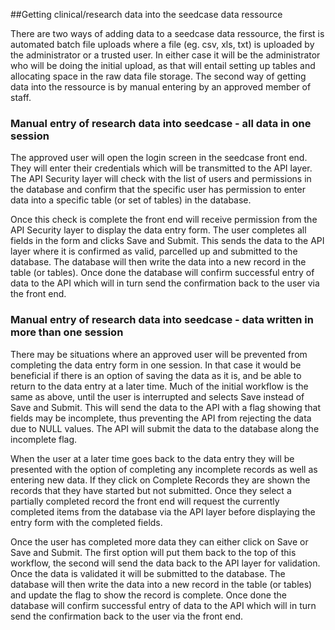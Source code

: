 ##Getting clinical/research data into the seedcase data ressource

There are two ways of adding data to a seedcase data ressource, the first is automated batch file uploads where a file (eg. csv, xls, txt) is uploaded by the administrator or a trusted user.  In either case it will be the administrator who will be doing the initial upload, as that will entail setting up tables and allocating space in the raw data file storage.  The second way of getting data into the ressource is by manual entering by an approved member of staff.

### Manual entry of research data into seedcase - all data in one session

The approved user will open the login screen in the seedcase front end.  They will enter their credentials which will be transmitted to the API layer.  The API Security layer will check with the list of users and permissions in the database and confirm that the specific user has permission to enter data into a specific table (or set of tables) in the database.

Once this check is complete the front end will receive permission from the API Security layer to display the data entry form.  The user completes all fields in the form and clicks Save and Submit.  This sends the data to the API layer where it is confirmed as valid, parcelled up and submitted to the database.  The database will then write the data into a new record in the table (or tables).  Once done the database will confirm successful entry of data to the API which will in turn send the confirmation back to the user via the front end.  

### Manual entry of research data into seedcase - data written in more than one session

There may be situations where an approved user will be prevented from completing the data entry form in one session.  In that case it would be beneficial if there is an option of saving the data as it is, and be able to return to the data entry at a later time.  Much of the initial workflow is the same as above, until the user is interrupted and selects Save instead of Save and Submit.  This will send the data to the API with a flag showing that fields may be incomplete, thus preventing the API from rejecting the data due to NULL values.  The API will submit the data to the database along the incomplete flag.

When the user at a later time goes back to the data entry they will be presented with the option of completing any incomplete records as well as entering new data.  If they click on Complete Records they are shown the records that they have started but not submitted.  Once they select a partially completed record the front end will request the currently completed items from the database via the API layer before displaying the entry form with the completed fields.  

Once the user has completed more data they can either click on Save or Save and Submit.  The first option will put them back to the top of this workflow, the second will send the data back to the API layer for validation.  Once the data is validated it will be submitted to the database.  The database will then write the data into a new record in the table (or tables) and update the flag to show the record is complete.  Once done the database will confirm successful entry of data to the API which will in turn send the confirmation back to the user via the front end. 
